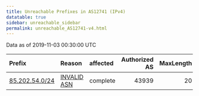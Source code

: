 ```yaml
---
title: Unreachable Prefixes in AS12741 (IPv4)
datatable: true
sidebar: unreachable_sidebar
permalink: unreachable_AS12741-v4.html
---
```


Data as of 2019-11-03 00:30:00 UTC


<div class="datatable-begin"></div>

| Prefix                                                 | Reason                                                                                                | affected   |   Authorized AS |   MaxLength | Anchor                                         |   unreachable /24s |
|:-------------------------------------------------------|:------------------------------------------------------------------------------------------------------|:-----------|----------------:|------------:|:-----------------------------------------------|-------------------:|
| [85.202.54.0/24](https://stat.ripe.net/85.202.54.0/24) | [INVALID ASN](https://rpki-validator.ripe.net/announcement-preview?asn=AS12741&prefix=85.202.54.0/24) | complete   |           43939 |          20 | [RIPE](unreachable_RIPE_NCC_RPKI_Root-v4.html) |                  1 |

<div class="datatable-end"></div>